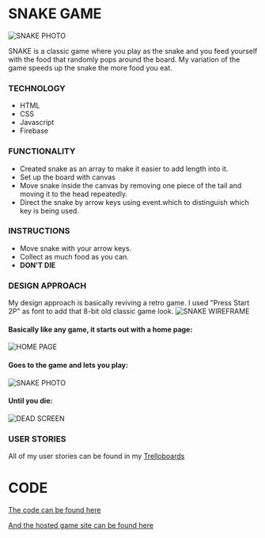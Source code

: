 # SNAKE GAME

![SNAKE PHOTO](http://i.imgur.com/bJZMrbL.png)  


SNAKE is a classic game where you play as the snake and you feed yourself with the food that randomly pops around the board. My variation of the game speeds up the snake the more food you eat.  


### TECHNOLOGY

* HTML
* CSS
* Javascript
* Firebase  


### FUNCTIONALITY

* Created snake as an array to make it easier to add length into it.
* Set up the board with canvas
* Move snake inside the canvas by removing one piece of the tail and moving it to the head repeatedly.
* Direct the snake by arrow keys using event.which to distinguish which key is being used.  

### INSTRUCTIONS
* Move snake with your arrow keys.
* Collect as much food as you can.
* **DON'T DIE**

### DESIGN APPROACH
My design approach is basically reviving a retro game. I used "Press Start 2P" as font to add that 8-bit old classic game look.
![SNAKE WIREFRAME](http://i.imgur.com/Yckp5UY.jpg)
#### Basically like any game, it starts out with a home page:
![HOME PAGE](http://i.imgur.com/yKt7Yp7.jpg)
#### Goes to the game and lets you play:
![SNAKE PHOTO](http://i.imgur.com/bJZMrbL.png)
#### Until you die:
![DEAD SCREEN](http://i.imgur.com/aMsXWpH.jpg)

### USER STORIES

All of my user stories can be found in my [Trelloboards](https://trello.com/b/TTtZgl3z)

# CODE
[The code can be found here](https://github.com/gamalielhere/snake)

[And the hosted game site can be found here](http://gamalielhere.github.io/snake/)
